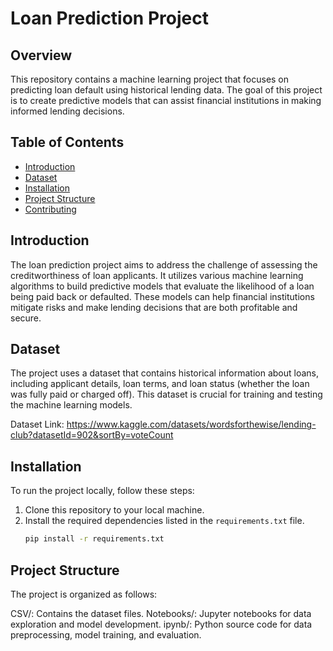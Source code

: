 # Loan Prediction Project

## Overview
This repository contains a machine learning project that focuses on predicting loan default using historical lending data. The goal of this project is to create predictive models that can assist financial institutions in making informed lending decisions.

## Table of Contents
- [Introduction](#introduction)
- [Dataset](#dataset)
- [Installation](#installation)
- [Project Structure](#project-structure)
- [Contributing](#contributing)

## Introduction
The loan prediction project aims to address the challenge of assessing the creditworthiness of loan applicants. It utilizes various machine learning algorithms to build predictive models that evaluate the likelihood of a loan being paid back or defaulted. These models can help financial institutions mitigate risks and make lending decisions that are both profitable and secure.

## Dataset
The project uses a dataset that contains historical information about loans, including applicant details, loan terms, and loan status (whether the loan was fully paid or charged off). This dataset is crucial for training and testing the machine learning models. 

Dataset Link: https://www.kaggle.com/datasets/wordsforthewise/lending-club?datasetId=902&sortBy=voteCount

## Installation
To run the project locally, follow these steps:
1. Clone this repository to your local machine.
2. Install the required dependencies listed in the `requirements.txt` file.
   ```bash
   pip install -r requirements.txt

## Project Structure
The project is organized as follows:

CSV/: Contains the dataset files.
Notebooks/: Jupyter notebooks for data exploration and model development.
ipynb/: Python source code for data preprocessing, model training, and evaluation.




